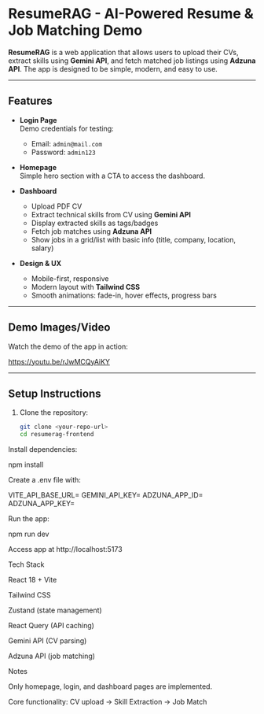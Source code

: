 # ResumeRAG - AI-Powered Resume & Job Matching Demo

**ResumeRAG** is a web application that allows users to upload their CVs, extract skills using **Gemini API**, and fetch matched job listings using **Adzuna API**. The app is designed to be simple, modern, and easy to use.

---

## Features

- **Login Page**  
  Demo credentials for testing:  
  - Email: `admin@mail.com`  
  - Password: `admin123`  

- **Homepage**  
  Simple hero section with a CTA to access the dashboard.

- **Dashboard**  
  - Upload PDF CV  
  - Extract technical skills from CV using **Gemini API**  
  - Display extracted skills as tags/badges  
  - Fetch job matches using **Adzuna API**  
  - Show jobs in a grid/list with basic info (title, company, location, salary)  

- **Design & UX**  
  - Mobile-first, responsive  
  - Modern layout with **Tailwind CSS**  
  - Smooth animations: fade-in, hover effects, progress bars  

---

## Demo Images/Video

Watch the demo of the app in action:  

https://youtu.be/rJwMCQyAiKY


---

## Setup Instructions

1. Clone the repository:
   ```bash
   git clone <your-repo-url>
   cd resumerag-frontend
Install dependencies:

npm install


Create a .env file with:

VITE_API_BASE_URL=<your-backend-api-url>
GEMINI_API_KEY=<your-gemini-key>
ADZUNA_APP_ID=<your-adzuna-app-id>
ADZUNA_APP_KEY=<your-adzuna-app-key>


Run the app:

npm run dev


Access app at http://localhost:5173

Tech Stack

React 18 + Vite

Tailwind CSS

Zustand (state management)

React Query (API caching)

Gemini API (CV parsing)

Adzuna API (job matching)

Notes

Only homepage, login, and dashboard pages are implemented.

Core functionality: CV upload → Skill Extraction → Job Match
